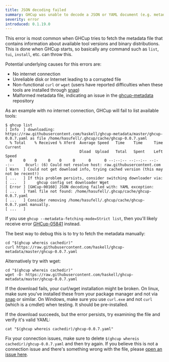 ```yaml
---
title: JSON decoding failed
summary: GHCup was unable to decode a JSON or YAML document (e.g. metadata file)
severity: error
introduced: 0.1.19.0
---
```


This error is most common when GHCup tries to fetch the metadata file that contains information
about available tool versions and binary distributions. This is done when GHCup starts, so basically
any command such as `list`, `tui`, `install`, etc. can throw this.

Potential underlying causes for this errors are:

* No internet connection
* Unreliable disk or Internet leading to a corrupted file
* Non-functional `curl` or `wget` (users have reported difficulties when these tools are installed through [snap](https://snapcraft.io/))
* Malformed metadata file, indicating an issue in the [ghcup-metadata](https://github.com/haskell/ghcup-metadata) repository

As an example with no internet connection, GHCup  will fail to list available tools:

```
$ ghcup list
[ Info  ] downloading: https://raw.githubusercontent.com/haskell/ghcup-metadata/master/ghcup-0.0.7.yaml as file /home/hasufell/.ghcup/cache/ghcup-0.0.7.yaml
  % Total    % Received % Xferd  Average Speed   Time    Time     Time  Current
                                 Dload  Upload   Total   Spent    Left  Speed
  0     0    0     0    0     0      0      0 --:--:-- --:--:-- --:--:--     0curl: (6) Could not resolve host: raw.githubusercontent.com
[ Warn  ] Could not get download info, trying cached version (this may not be recent!)
[ ...   ] If this problem persists, consider switching downloader via:
[ ...   ]     ghcup config set downloader Wget
[ Error ] [GHCup-00160] JSON decoding failed with: YAML exception:
[ ...   ] Yaml file not found: /home/hasufell/.ghcup/cache/ghcup-0.0.7.yaml
[ ...   ] Consider removing /home/hasufell/.ghcup/cache/ghcup-0.0.7.yaml manually.
[ ...   ]
```

If you use `ghcup --metadata-fetching-mode=Strict list`, then you'll likely receive error
[GHCup-05841](https://errors.haskell.org/messages/GHCup-05841/) instead.

The best way to debug this is to try to fetch the metadata manually:

```
cd "$(ghcup whereis cachedir)"
curl https://raw.githubusercontent.com/haskell/ghcup-metadata/master/ghcup-0.0.7.yaml
```

Alternatively try with wget:

```
cd "$(ghcup whereis cachedir)"
wget -O- https://raw.githubusercontent.com/haskell/ghcup-metadata/master/ghcup-0.0.7.yaml
```

If the download fails, your curl/wget installation might be broken. On linux, make sure you've installed
these from your package manager and not via [snap](https://snapcraft.io/) or similar. On Windows, make
sure you use `curl.exe` and not `curl` (which is a cmdlet) when testing. It should be pre-installed.

If the download succeeds, but the error persists, try examining the file and verify it's valid YAML:

```
cat "$(ghcup whereis cachedir)/ghcup-0.0.7.yaml"
```

Fix your connection issues, make sure to delete `$(ghcup whereis cachedir)/ghcup-0.0.7.yaml` and then try again.
If you believe this is not a connection issue and there's something wrong with the file, please [open an issue here](https://github.com/haskell/ghcup-metadata/issues).

